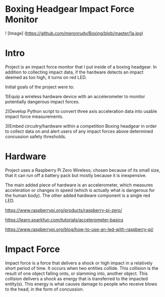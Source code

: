# Boxing Headgear Impact Force Monitor
 
! [Image] (https://github.com/meronrudy/Boxing/blob/master/1a.jpg)

# Intro
Project is an impact force monitor that I put inside of a boxing headgear.
In addition to collecting impact data, if the hardware detects an impact deemed as too high, it turns on red LED.

Initial goals of the project were to:

1)Equip a wireless hardware device with an accelerometer to monitor potentially dangerous impact forces.

2)Develop Python script to convert three axis acceleration data into usable impact force measurements.

3)Embed circuitry/hardware within a competition Boxing headgear in order to collect data on and alert users of any impact forces above determined concussion safety thresholds.
# Hardware
Project uses a Raspberry Pi Zero Wireless; chosen because of its small size, that it can run off a battery pack but mostly because it is inexpensive.

The main added piece of hardware is an accelerometer, which measures acceleration or changes in speed (which is actually what is dangerous for the human body).  The other added hardware component is a single red LED. 

https://www.raspberrypi.org/products/raspberry-pi-zero/

https://learn.sparkfun.com/tutorials/accelerometer-basics

https://www.raspberrypi.org/blog/how-to-use-an-led-with-raspberry-pi/
# Impact Force
Impact force is a force that delivers a shock or high impact in a relatively short period of time. It occurs when two entities collide. This collision is the result of one object falling onto, or slamming into, another object. This collision delivers a shock as energy that is transferred to the impacted entity(s). This energy is what causes damage to people who receive blows to the head; in the form of concussion.

